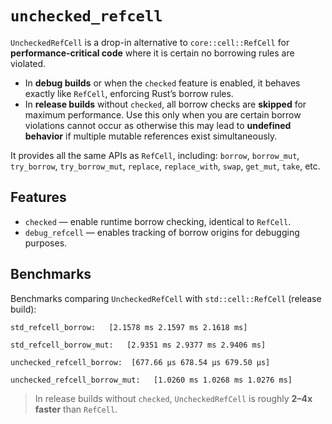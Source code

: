 # `unchecked_refcell`

`UncheckedRefCell` is a drop-in alternative to `core::cell::RefCell` for **performance-critical code** where it is certain no borrowing rules are violated.

* In **debug builds** or when the `checked` feature is enabled, it behaves exactly like `RefCell`, enforcing Rust’s borrow rules.
* In **release builds** without `checked`, all borrow checks are **skipped** for maximum performance. Use this only when you are certain borrow violations cannot occur as otherwise this may lead to **undefined behavior** if multiple mutable references exist simultaneously.

It provides all the same APIs as `RefCell`, including:
`borrow`, `borrow_mut`, `try_borrow`, `try_borrow_mut`, `replace`, `replace_with`, `swap`, `get_mut`, `take`, etc.

## Features

* `checked` — enable runtime borrow checking, identical to `RefCell`.
* `debug_refcell` — enables tracking of borrow origins for debugging purposes.

## Benchmarks

Benchmarks comparing `UncheckedRefCell` with `std::cell::RefCell` (release build):

```console
std_refcell_borrow:   [2.1578 ms 2.1597 ms 2.1618 ms]

std_refcell_borrow_mut:   [2.9351 ms 2.9377 ms 2.9406 ms]

unchecked_refcell_borrow:  [677.66 µs 678.54 µs 679.50 µs]

unchecked_refcell_borrow_mut:   [1.0260 ms 1.0268 ms 1.0276 ms]
```

> In release builds without `checked`, `UncheckedRefCell` is roughly **2–4x faster** than `RefCell`.